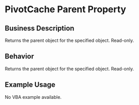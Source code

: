 # PivotCache Parent Property

## Business Description
Returns the parent object for the specified object. Read-only.

## Behavior
Returns the parent object for the specified object. Read-only.

## Example Usage
No VBA example available.